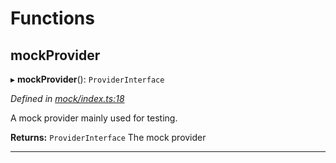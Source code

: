 

# Functions

<a id="mockprovider"></a>

##  mockProvider

▸ **mockProvider**(): `ProviderInterface`

*Defined in [mock/index.ts:18](https://github.com/polkadot-js/api/blob/be1cc01/packages/rpc-provider/src/mock/index.ts#L18)*

A mock provider mainly used for testing.

**Returns:** `ProviderInterface`
The mock provider

___

